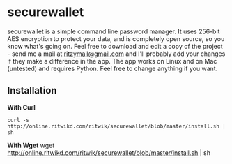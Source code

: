 securewallet
============

securewallet is a simple command line password manager. It uses 256-bit AES encryption to protect your data, and is completely open source, so you know what's going on. Feel free to download and edit a copy of the project - send me a mail at ritzymail@gmail.com and I'll probably add your changes if they make a difference in the app. The app works on Linux and on Mac (untested) and requires Python. Feel free to change anything if you want. 

Installation
------------

**With Curl**

 	curl -s http://online.ritwikd.com/ritwik/securewallet/blob/master/install.sh | sh

 **With Wget**
 	wget http://online.ritwikd.com/ritwik/securewallet/blob/master/install.sh | sh

